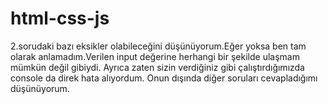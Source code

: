 # html-css-js
2.sorudaki bazı eksikler olabileceğini düşünüyorum.Eğer yoksa ben tam olarak anlamadım.Verilen input değerine herhangi bir şekilde ulaşmam mümkün değil gibiydi.
Ayrıca zaten sizin verdiğiniz gibi çalıştırdığımızda console da direk hata alıyordum.
Onun dışında diğer soruları cevapladığımı düşünüyorum.
